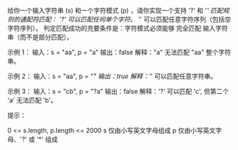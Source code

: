 给你一个输入字符串 (s) 和一个字符模式 (p) ，请你实现一个支持 '?' 和 '*' 匹配规则的通配符匹配：
'?' 可以匹配任何单个字符。
'*' 可以匹配任意字符序列（包括空字符序列）。
判定匹配成功的充要条件是：字符模式必须能够 完全匹配 输入字符串（而不是部分匹配）。

示例 1：
输入：s = "aa", p = "a"
输出：false
解释："a" 无法匹配 "aa" 整个字符串。

示例 2：
输入：s = "aa", p = "*"
输出：true
解释：'*' 可以匹配任意字符串。

示例 3：
输入：s = "cb", p = "?a"
输出：false
解释：'?' 可以匹配 'c', 但第二个 'a' 无法匹配 'b'。

提示：

0 <= s.length, p.length <= 2000
s 仅由小写英文字母组成
p 仅由小写英文字母、'?' 或 '*' 组成
